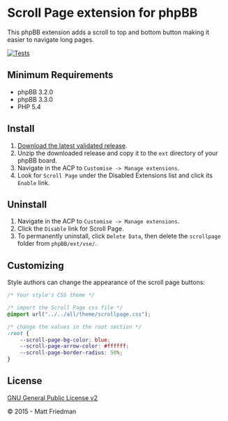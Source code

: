 # Scroll Page extension for phpBB

This phpBB extension adds a scroll to top and bottom button making it easier to navigate long pages.

[![Tests](https://github.com/iMattPro/scrollpage/actions/workflows/tests.yml/badge.svg)](https://github.com/iMattPro/scrollpage/actions/workflows/tests.yml)

## Minimum Requirements
* phpBB 3.2.0
* phpBB 3.3.0
* PHP 5.4

## Install
1. [Download the latest validated release](https://www.phpbb.com/customise/db/extension/scroll_page/).
2. Unzip the downloaded release and copy it to the `ext` directory of your phpBB board.
3. Navigate in the ACP to `Customise -> Manage extensions`.
4. Look for `Scroll Page` under the Disabled Extensions list and click its `Enable` link.

## Uninstall
1. Navigate in the ACP to `Customise -> Manage extensions`.
2. Click the `Disable` link for Scroll Page.
3. To permanently uninstall, click `Delete Data`, then delete the `scrollpage` folder from `phpBB/ext/vse/`.

## Customizing
Style authors can change the appearance of the scroll page buttons: 
```css
/* Your style's CSS theme */

/* import the Scroll Page css file */
@import url("../../all/theme/scrollpage.css");

/* change the values in the root section */
:root {
    --scroll-page-bg-color: blue;
    --scroll-page-arrow-color: #ffffff;
    --scroll-page-border-radius: 50%;
}
```

## License
[GNU General Public License v2](license.txt)

© 2015 - Matt Friedman
